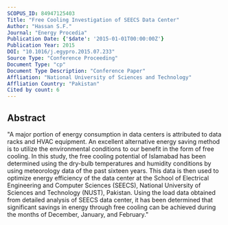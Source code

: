 ```yaml
---
SCOPUS_ID: 84947125403
Title: "Free Cooling Investigation of SEECS Data Center"
Author: "Hassan S.F."
Journal: "Energy Procedia"
Publication Date: {'$date': '2015-01-01T00:00:00Z'}
Publication Year: 2015
DOI: "10.1016/j.egypro.2015.07.233"
Source Type: "Conference Proceeding"
Document Type: "cp"
Document Type Description: "Conference Paper"
Affliation: "National University of Sciences and Technology"
Affliation Country: "Pakistan"
Cited by count: 6
---
```


## Abstract
"A major portion of energy consumption in data centers is attributed to data racks and HVAC equipment. An excellent alternative energy saving method is to utilize the environmental conditions to our benefit in the form of free cooling. In this study, the free cooling potential of Islamabad has been determined using the dry-bulb temperatures and humidity conditions by using meteorology data of the past sixteen years. This data is then used to optimize energy efficiency of the data center at the School of Electrical Engineering and Computer Sciences (SEECS), National University of Sciences and Technology (NUST), Pakistan. Using the load data obtained from detailed analysis of SEECS data center, it has been determined that significant savings in energy through free cooling can be achieved during the months of December, January, and February."
